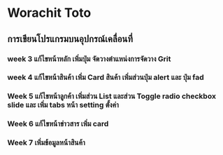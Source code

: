 # Worachit Toto
## การเขียนโปรแกรมบนอุปกรณ์เคลื่อนที่
### week 3 แก้ไขหน้าหลัก เพิ่มปุ่ม จัดวางตำแหน่งการจัดวาง Grit
### week 4 แก้ไขหน้าสินค้า เพิ่ม Card สินค้า เพิ่มส่วนปุ่ม alert และ ปุ่ม fad
### Week 5 แก้ไขหน้าลูกค้า เพิ่มส่วน List และส่วน Toggle radio checkbox slide และ เพิ่ม tabs หน้า setting ตั้งค่า
### Week 6 แก้ไขหน้าข่าวสาร เพิ่ม card
### Week 7 เพิ่มข้อมูลหน้าสินค้า